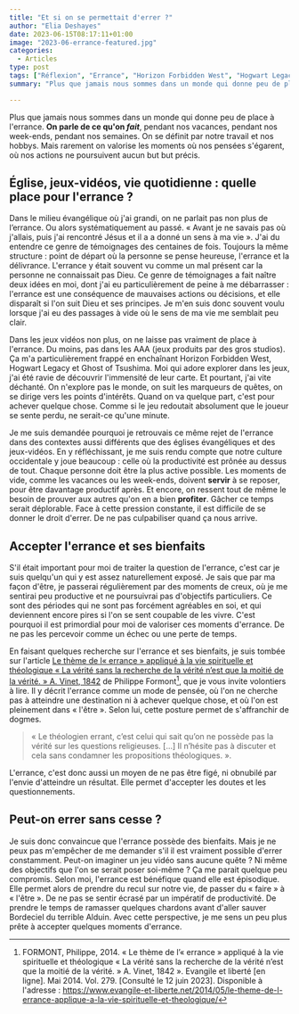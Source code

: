 ```yaml
---
title: "Et si on se permettait d'errer ?"
author: "Elia Deshayes"
date: 2023-06-15T08:17:11+01:00
image: "2023-06-errance-featured.jpg"
categories:
  - Articles
type: post
tags: ["Réflexion", "Errance", "Horizon Forbidden West", "Hogwart Legacy", "Ghost of Tsushima", "Jeux vidéo", "Foi", "Église"]
summary: "Plus que jamais nous sommes dans un monde qui donne peu de place à l'errance. On parle de ce qu'on *fait*, pendant nos vacances, pendant nos week-ends, pendant nos semaines. On se définit par notre travail et nos hobbys. Mais rarement on valorise les moments où nos pensées s'égarent, où nos actions ne poursuivent aucun but but précis."

---
```


Plus que jamais nous sommes dans un monde qui donne peu de place à l'errance. **On parle de ce qu'on *fait***, pendant nos vacances, pendant nos week-ends, pendant nos semaines. On se définit par notre travail et nos hobbys. Mais rarement on valorise les moments où nos pensées s'égarent, où nos actions ne poursuivent aucun but but précis.

## Église, jeux-vidéos, vie quotidienne : quelle place pour l'errance ?

Dans le milieu évangélique où j'ai grandi, on ne parlait pas non plus de l’errance. Ou alors systématiquement au passé. « Avant je ne savais pas où j'allais, puis j'ai rencontré Jésus et il a a donné un sens à ma vie ». J'ai du entendre ce genre de témoignages des centaines de fois. Toujours la même structure : point de départ où la personne se pense heureuse, l'errance et la délivrance. L'errance y était souvent vu comme un mal présent car la personne ne connaissait pas Dieu. Ce genre de témoignages a fait naître deux idées en moi, dont j'ai eu particulièrement de peine à me débarrasser : l'errance est une conséquence de mauvaises actions ou décisions, et elle disparaît si l'on suit Dieu et ses principes. Je m'en suis donc souvent voulu lorsque j'ai eu des passages à vide où le sens de ma vie me semblait peu clair. 

Dans les jeux vidéos non plus, on ne laisse pas vraiment de place à l'errance. Du moins, pas dans les  AAA (jeux produits par des gros studios). Ça m'a particulièrement frappé en enchaînant Horizon Forbidden West, Hogwart Legacy et Ghost of Tsushima. Moi qui adore explorer dans les jeux, j'ai été ravie de découvrir l'immensité de leur carte. Et pourtant, j'ai vite déchanté. On n'explore pas le monde, on suit les marqueurs de quêtes, on se dirige vers les points d'intérêts. Quand on va quelque part, c'est pour achever quelque chose. Comme si le jeu redoutait absolument que le joueur se sente perdu, ne serait-ce qu'une minute. 

Je me suis demandée pourquoi je retrouvais ce même rejet de l'errance dans des contextes aussi différents que des églises évangéliques et des jeux-vidéos. En y réfléchissant, je me suis rendu compte que notre culture occidentale y joue beaucoup : celle où la productivité est prônée au dessus de tout. Chaque personne doit être la plus active possible. Les moments de vide, comme les vacances ou les week-ends, doivent **servir** à se reposer, pour être davantage productif après. Et encore, on ressent tout de même le besoin de prouver aux autres qu'on en a bien **profiter**. Gâcher ce temps serait déplorable. Face à cette pression constante, il est difficile de se donner le droit d'errer. De ne pas culpabiliser quand ça nous arrive.

## Accepter l'errance et ses bienfaits

S'il était important pour moi de traiter la question de l'errance, c'est car je suis quelqu'un qui y est assez naturellement exposé. Je sais que par ma façon d'être, je passerai régulièrement par des moments de creux, où je me sentirai peu productive et ne poursuivrai pas d'objectifs particuliers. Ce sont des périodes qui ne sont pas forcément agréables en soi, et qui deviennent encore pires si l'on se sent coupable de les vivre. C'est pourquoi il est primordial pour moi de valoriser ces moments d'errance. De ne pas les percevoir comme un échec ou une perte de temps. 

En faisant quelques recherche sur l'errance et ses bienfaits, je suis tombée sur l'article [Le thème de l« errance » appliqué à la vie spirituelle et théologique « La vérité sans la recherche de la vérité n’est que la moitié de la vérité. » A. Vinet, 1842](https://www.evangile-et-liberte.net/2014/05/le-theme-de-l-errance-applique-a-la-vie-spirituelle-et-theologique/) de Philippe Formont[^ref], que je vous invite volontiers à lire. Il y décrit l'errance comme un mode de pensée, où l'on ne cherche pas à atteindre une destination ni à achever quelque chose, et où l'on est pleinement dans « l'être ». Selon lui, cette posture permet de s'affranchir de dogmes.

> « Le théologien errant, c’est celui qui sait qu’on ne possède pas la vérité sur les questions religieuses. [...] Il n’hésite pas à discuter et cela sans condamner les propositions théologiques. ».

L'errance, c'est donc aussi un moyen de ne pas être figé, ni obnubilé par l'envie d'atteindre un résultat. Elle permet d'accepter les doutes et les questionnements.

## Peut-on errer sans cesse ?

Je suis donc convaincue que l'errance possède des bienfaits. Mais je ne peux pas m'empêcher de me demander s'il il est vraiment possible d'errer constamment. Peut-on imaginer un jeu vidéo sans aucune quête ? Ni même  des objectifs que l'on se serait poser soi-même ? Ça me parait quelque peu compromis. Selon moi, l'errance est bénéfique quand elle est épisodique. Elle permet alors de prendre du recul sur notre vie, de passer du « faire » à « l'être ». De ne pas se sentir écrasé par un impératif de productivité. De prendre le temps de ramasser quelques chardons avant d'aller sauver Bordeciel du terrible Alduin. Avec cette perspective, je me sens un peu plus prête à accepter quelques moments d'errance.

[^ref]: FORMONT, Philippe, 2014. « Le thème de l’« errance » appliqué à la vie spirituelle et théologique « La vérité sans la recherche de la vérité n’est que la moitié de la vérité. » A. Vinet, 1842 ». Evangile et liberté [en ligne]. Mai 2014. Vol. 279. [Consulté le 12 juin 2023]. Disponible à l'adresse : https://www.evangile-et-liberte.net/2014/05/le-theme-de-l-errance-applique-a-la-vie-spirituelle-et-theologique/ 